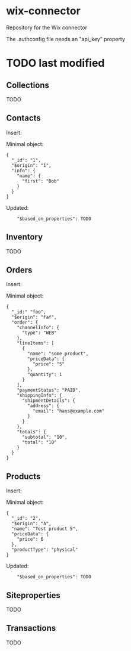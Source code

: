 # wix-connector
Repository for the Wix connector

The .authconfig file needs an "api_key" property

# TODO last modified

## Collections

TODO

## Contacts
Insert:

Minimal object:
```
{
  "_id": "1",
  "$origin": "1",
  "info": {
    "name": {
      "first": "Bob"
    }
  }
}
```

Updated:
```
    "$based_on_properties": TODO
```

## Inventory

TODO


## Orders
Insert:

Minimal object:
```
{
  "_id:" "foo",
  "$origin": "faf",
  "order": {
    "channelInfo": {
      "type": "WEB"
    },
    "lineItems": [
      {
        "name": "some product",
        "priceData": {
          "price": "5"
        },
        "quantity": 1
      }
    ],
    "paymentStatus": "PAID",
    "shippingInfo": {
      "shipmentDetails": {
        "address": {
          "email": "hans@example.com"
        }
      }
    },
    "totals": {
      "subtotal": "10",
      "total": "10"
    }
  }
}
```

## Products
Insert:

Minimal object:
```
{
  "_id": "2",
  "$origin": "a",
  "name": "Test product 5",
  "priceData": {
    "price": 6
  },
  "productType": "physical"
}
```

Updated:
```
    "$based_on_properties": TODO
```

## Siteproperties

TODO

## Transactions

TODO
